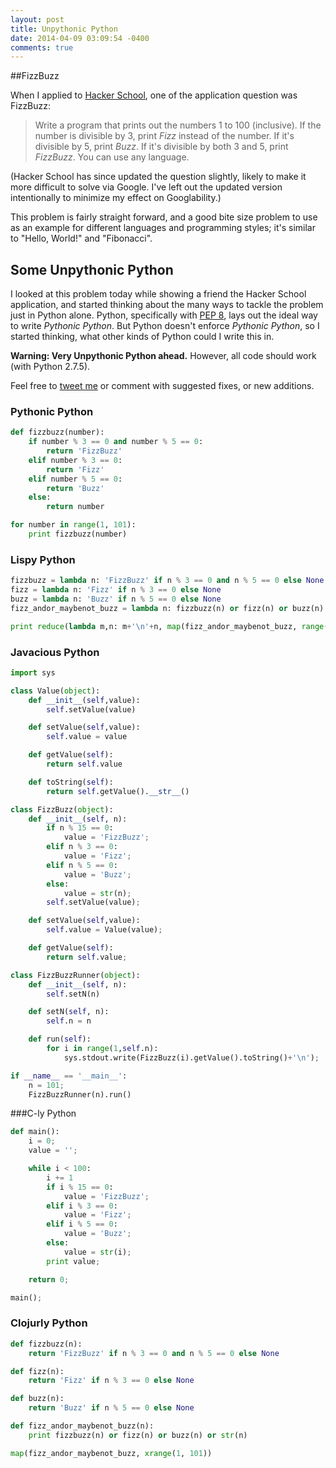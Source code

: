 ```yaml
---
layout: post
title: Unpythonic Python
date: 2014-04-09 03:09:54 -0400
comments: true
---
```


##FizzBuzz

When I applied to [Hacker School](http://www.hackerschool.com), one of the application question was FizzBuzz:

> Write a program that prints out the numbers 1 to 100 (inclusive). If the number is divisible by 3, print *Fizz* instead of the number. If it's divisible by 5, print *Buzz*. If it's divisible by both 3 and 5, print *FizzBuzz*. You can use any language.

(Hacker School has since updated the question slightly, likely to make it more difficult to solve via Google. I've left out the updated version intentionally to minimize my effect on Googlability.)

This problem is fairly straight forward, and a good bite size problem to use as an example for different languages and programming styles; it's similar to "Hello, World!" and "Fibonacci".

## Some Unpythonic Python

I looked at this problem today while showing a friend the Hacker School application, and started thinking about the many ways to tackle the problem just in Python alone. Python, specifically with [PEP 8](http://legacy.python.org/dev/peps/pep-0008/), lays out the ideal way to write *Pythonic Python*. But Python doesn't enforce *Pythonic Python*, so I started thinking, what other kinds of Python could I write this in.

**Warning: Very Unpythonic Python ahead.** However, all code should work (with Python 2.7.5).

Feel free to [tweet me](https://twitter.com/taubeneck) or comment with suggested fixes, or new additions.
<!-- more -->

### Pythonic Python

``` python
def fizzbuzz(number):
    if number % 3 == 0 and number % 5 == 0:
        return 'FizzBuzz'
    elif number % 3 == 0:
        return 'Fizz'
    elif number % 5 == 0:
        return 'Buzz'
    else:
        return number

for number in range(1, 101):
    print fizzbuzz(number)
```

### Lispy Python

``` python
fizzbuzz = lambda n: 'FizzBuzz' if n % 3 == 0 and n % 5 == 0 else None
fizz = lambda n: 'Fizz' if n % 3 == 0 else None
buzz = lambda n: 'Buzz' if n % 5 == 0 else None
fizz_andor_maybenot_buzz = lambda n: fizzbuzz(n) or fizz(n) or buzz(n) or str(n)

print reduce(lambda m,n: m+'\n'+n, map(fizz_andor_maybenot_buzz, range(1, 101)))
```

### Javacious Python

``` python
import sys

class Value(object):
    def __init__(self,value):
        self.setValue(value)

    def setValue(self,value):
        self.value = value

    def getValue(self):
        return self.value

    def toString(self):
        return self.getValue().__str__()

class FizzBuzz(object):
    def __init__(self, n):
        if n % 15 == 0:
            value = 'FizzBuzz';
        elif n % 3 == 0:
            value = 'Fizz';
        elif n % 5 == 0:
            value = 'Buzz';
        else:
            value = str(n);
        self.setValue(value);

    def setValue(self,value):
        self.value = Value(value);

    def getValue(self):
        return self.value;

class FizzBuzzRunner(object):
    def __init__(self, n):
        self.setN(n)

    def setN(self, n):
        self.n = n

    def run(self):
        for i in range(1,self.n):
            sys.stdout.write(FizzBuzz(i).getValue().toString()+'\n');

if __name__ == '__main__':
    n = 101;
    FizzBuzzRunner(n).run()
```

###C-ly Python

``` python
def main():
    i = 0;
    value = '';

    while i < 100:
        i += 1
        if i % 15 == 0:
            value = 'FizzBuzz';
        elif i % 3 == 0:
            value = 'Fizz';
        elif i % 5 == 0:
            value = 'Buzz';
        else:
            value = str(i);
        print value;

    return 0;

main();
```

### Clojurly Python

``` python
def fizzbuzz(n):
    return 'FizzBuzz' if n % 3 == 0 and n % 5 == 0 else None

def fizz(n):
    return 'Fizz' if n % 3 == 0 else None

def buzz(n):
    return 'Buzz' if n % 5 == 0 else None

def fizz_andor_maybenot_buzz(n):
    print fizzbuzz(n) or fizz(n) or buzz(n) or str(n)

map(fizz_andor_maybenot_buzz, xrange(1, 101))
```
